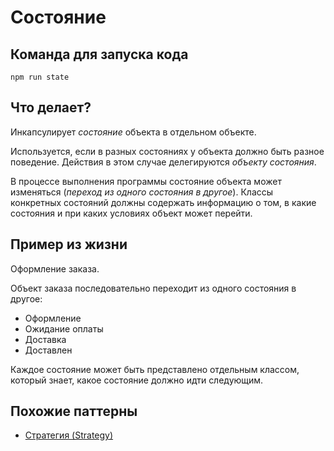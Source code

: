 # Состояние

## Команда для запуска кода

```
npm run state
```

## Что делает?

Инкапсулирует *состояние* объекта в отдельном объекте.

Используется, если в разных состояниях у объекта должно быть разное поведение. Действия в этом случае делегируются *объекту состояния*.

В процессе выполнения программы состояние объекта может изменяться (*переход из одного состояния в другое*). Классы конкретных состояний должны содержать информацию о том, в какие состояния и при каких условиях объект может перейти.

## Пример из жизни

Оформление заказа.

Объект заказа последовательно переходит из одного состояния в другое:

* Оформление
* Ожидание оплаты
* Доставка
* Доставлен

Каждое состояние может быть представлено отдельным классом, который знает, какое состояние должно идти следующим.

## Похожие паттерны

* [Стратегия (Strategy)](./strategy)